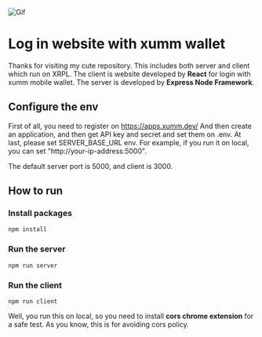 ![Gif](https://github.com/CaCaBlocker/Gifs/blob/2eaffc1311346c5037687c066e906c475f35e7a9/481EA8B5-9AD8-4E80-9083-66D37433F53D.GIF)

# Log in website with xumm wallet

Thanks for visiting my cute repository. This includes both server and client which run on XRPL. The client is website developed by **React** for login with xumm mobile wallet.
The server is developed by **Express Node Framework**.

## Configure the env

First of all, you need to register on https://apps.xumm.dev/
And then create an application, and then get API key and secret and set them on .env.
At last, please set SERVER_BASE_URL env. For example, if you run it on local, you can set "http://your-ip-address:5000".

The default server port is 5000, and client is 3000.

## How to run

### Install packages

```
npm install
```

### Run the server

```
npm run server
```

### Run the client

```
npm run client
```

Well, you run this on local, so you need to install **cors chrome extension** for a safe test. As you know, this is for avoiding cors policy.
